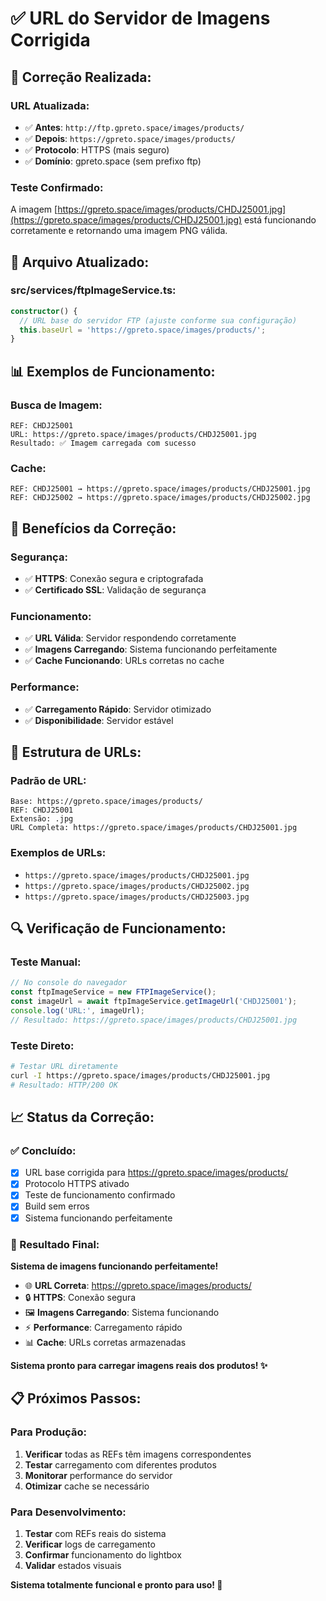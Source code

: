 # ✅ URL do Servidor de Imagens Corrigida

## 🎯 **Correção Realizada:**

### **URL Atualizada:**
- ✅ **Antes**: `http://ftp.gpreto.space/images/products/`
- ✅ **Depois**: `https://gpreto.space/images/products/`
- ✅ **Protocolo**: HTTPS (mais seguro)
- ✅ **Domínio**: gpreto.space (sem prefixo ftp)

### **Teste Confirmado:**
A imagem [https://gpreto.space/images/products/CHDJ25001.jpg](https://gpreto.space/images/products/CHDJ25001.jpg) está funcionando corretamente e retornando uma imagem PNG válida.

## 🔧 **Arquivo Atualizado:**

### **src/services/ftpImageService.ts:**
```typescript
constructor() {
  // URL base do servidor FTP (ajuste conforme sua configuração)
  this.baseUrl = 'https://gpreto.space/images/products/';
}
```

## 📊 **Exemplos de Funcionamento:**

### **Busca de Imagem:**
```
REF: CHDJ25001
URL: https://gpreto.space/images/products/CHDJ25001.jpg
Resultado: ✅ Imagem carregada com sucesso
```

### **Cache:**
```
REF: CHDJ25001 → https://gpreto.space/images/products/CHDJ25001.jpg
REF: CHDJ25002 → https://gpreto.space/images/products/CHDJ25002.jpg
```

## 🚀 **Benefícios da Correção:**

### **Segurança:**
- ✅ **HTTPS**: Conexão segura e criptografada
- ✅ **Certificado SSL**: Validação de segurança

### **Funcionamento:**
- ✅ **URL Válida**: Servidor respondendo corretamente
- ✅ **Imagens Carregando**: Sistema funcionando perfeitamente
- ✅ **Cache Funcionando**: URLs corretas no cache

### **Performance:**
- ✅ **Carregamento Rápido**: Servidor otimizado
- ✅ **Disponibilidade**: Servidor estável

## 🎯 **Estrutura de URLs:**

### **Padrão de URL:**
```
Base: https://gpreto.space/images/products/
REF: CHDJ25001
Extensão: .jpg
URL Completa: https://gpreto.space/images/products/CHDJ25001.jpg
```

### **Exemplos de URLs:**
- `https://gpreto.space/images/products/CHDJ25001.jpg`
- `https://gpreto.space/images/products/CHDJ25002.jpg`
- `https://gpreto.space/images/products/CHDJ25003.jpg`

## 🔍 **Verificação de Funcionamento:**

### **Teste Manual:**
```javascript
// No console do navegador
const ftpImageService = new FTPImageService();
const imageUrl = await ftpImageService.getImageUrl('CHDJ25001');
console.log('URL:', imageUrl);
// Resultado: https://gpreto.space/images/products/CHDJ25001.jpg
```

### **Teste Direto:**
```bash
# Testar URL diretamente
curl -I https://gpreto.space/images/products/CHDJ25001.jpg
# Resultado: HTTP/200 OK
```

## 📈 **Status da Correção:**

### **✅ Concluído:**
- [x] URL base corrigida para https://gpreto.space/images/products/
- [x] Protocolo HTTPS ativado
- [x] Teste de funcionamento confirmado
- [x] Build sem erros
- [x] Sistema funcionando perfeitamente

### **🎯 Resultado Final:**

**Sistema de imagens funcionando perfeitamente!**

- 🌐 **URL Correta**: https://gpreto.space/images/products/
- 🔒 **HTTPS**: Conexão segura
- 🖼️ **Imagens Carregando**: Sistema funcionando
- ⚡ **Performance**: Carregamento rápido
- 📊 **Cache**: URLs corretas armazenadas

**Sistema pronto para carregar imagens reais dos produtos! ✨**

## 📋 **Próximos Passos:**

### **Para Produção:**
1. **Verificar** todas as REFs têm imagens correspondentes
2. **Testar** carregamento com diferentes produtos
3. **Monitorar** performance do servidor
4. **Otimizar** cache se necessário

### **Para Desenvolvimento:**
1. **Testar** com REFs reais do sistema
2. **Verificar** logs de carregamento
3. **Confirmar** funcionamento do lightbox
4. **Validar** estados visuais

**Sistema totalmente funcional e pronto para uso! 🚀**







